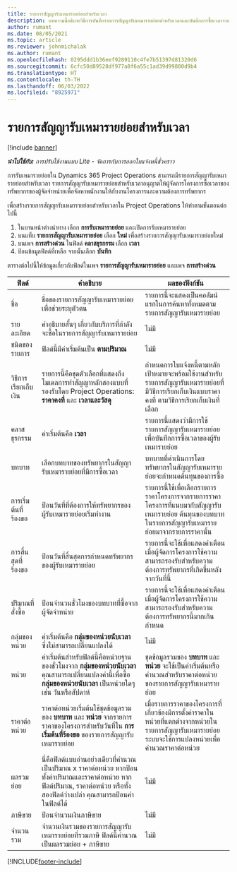```yaml
---
title: รายการสัญญารับเหมารายย่อยสำหรับเวลา
description: บทความนี้อธิบายวิธีการบันทึกรายการสัญญารับเหมารายย่อยสำหรับเวลาและบันทึกการซื้อเวลาจากผู้จัดจำหน่าย
author: rumant
ms.date: 08/05/2021
ms.topic: article
ms.reviewer: johnmichalak
ms.author: rumant
ms.openlocfilehash: 0295ddd1b36eef9289110c4fe7b51397d81320d6
ms.sourcegitcommit: 6cfc50d89528df977a8f6a55c1ad39d99800d9b4
ms.translationtype: HT
ms.contentlocale: th-TH
ms.lasthandoff: 06/03/2022
ms.locfileid: "8925971"
---
```

# <a name="subcontract-lines-for-time"></a>รายการสัญญารับเหมารายย่อยสำหรับเวลา

[!include [banner](../../includes/dataverse-preview.md)]

_**นำไปใช้กับ:** การปรับใช้งานแบบ Lite - จัดการกับการออกใบแจ้งหนี้ชั่วคราว_

การรับเหมารายย่อยใน Dynamics 365 Project Operations สามารถมีรายการสัญญารับเหมารายย่อยสำหรับเวลา รายการสัญญารับเหมารายย่อยสำหรับเวลาอนุญาตให้ผู้จัดการโครงการซื้อเวลาของทรัพยากรของผู้จัดจำหน่ายเพื่อจัดหาพนักงานให้กับงานโครงการและความต้องการทรัพยากร

เพื่อสร้างรายการสัญญารับเหมารายย่อยสำหรับเวลาใน Project Operations ให้ทำตามขั้นตอนต่อไปนี้

1. ในบานหน้าต่างนำทาง เลือก **การรับเหมารายย่อย** และเปิดการรับเหมารายย่อย
2. บนแท็บ **รายการสัญญารับเหมารายย่อย** เลือก **ใหม่** เพื่อสร้างรายการสัญญารับเหมารายย่อยใหม่
3. บนเพจ **การสร้างด่วน** ในฟิลด์ **คลาสธุรกรรม** เลือก **เวลา**
4. ป้อนข้อมูลฟิลด์ที่เหลือ จากนั้นเลือก **บันทึก**

  ตารางต่อไปนี้ให้ข้อมูลเกี่ยวกับฟิลด์ในเพจ **รายการสัญญารับเหมารายย่อย** และเพจ **การสร้างด่วน**

| **ฟิลด์** | **คำอธิบาย** | **ผลของฟังก์ชัน** |
| --- | --- | --- |
| ชื่อ | ชื่อของรายการสัญญารับเหมารายย่อยเพื่อช่วยระบุตัวตน | รายการนี้จะแสดงเป็นคอลัมน์แรกในการค้นหาทั้งหมดตามรายการสัญญารับเหมารายย่อย |
| รายละเอียด | คำอธิบายสั้นๆ เกี่ยวกับบริการที่กำลังจะซื้อในรายการสัญญารับเหมารายย่อย |ไม่มี |
| ชนิดของรายการ |   ฟิลด์นี้มีค่าเริ่มต้นเป็น **ตามปริมาณ**| ไม่มี |
| วิธีการเรียกเก็บเงิน | รายการนี้คือชุดตัวเลือกที่แสดงถึงโมเดลการทำสัญญาหลักสองแบบที่รองรับโดย Project Operations: **ราคาคงที่** และ **เวลาและวัสดุ** | กำหนดการใบแจ้งหนี้ตามหลักเป้าหมายจะพร้อมใช้งานสำหรับรายการสัญญารับเหมารายย่อยที่มีวิธีการเรียกเก็บเงินแบบราคาคงที่ ตามวิธีการเรียกเก็บเงินที่เลือก |
| คลาสธุรกรรม | ค่าเริ่มต้นคือ **เวลา** | รายการนี้แสดงว่ามีการใช้รายการสัญญารับเหมารายย่อยเพื่อบันทึกการซื้อเวลาของผู้รับเหมารายย่อย |
| บทบาท | เลือกบทบาทของทรัพยากรในสัญญารับเหมารายย่อยที่มีการซื้อเวลา | บทบาทที่ดำเนินการโดยทรัพยากรในสัญญารับเหมารายย่อยจะกำหนดต้นทุนของการซื้อ |
| การเริ่มต้นที่ร้องขอ | ป้อนวันที่ที่ต้องการให้ทรัพยากรของผู้รับเหมารายย่อยเริ่มทำงาน | รายการนี้ใช้เพื่อเลือกรายการราคาโครงการจากรายการราคาโครงการที่แนบมากับสัญญารับเหมารายย่อย ต้นทุนของบทบาทในรายการสัญญารับเหมารายย่อยมาจากรายการราคานั้น |
| การสิ้นสุดที่ร้องขอ | ป้อนวันที่สิ้นสุดการกำหนดทรัพยากรของผู้รับเหมารายย่อย | รายการนี้จะใช้เพื่อแสดงคำเตือนเมื่อผู้จัดการโครงการใช้ความสามารถรองรับสำหรับความต้องการทรัพยากรที่เกิดขึ้นหลังจากวันที่นี้ |
| ปริมาณที่สั่งซื้อ | ป้อนจำนวนชั่วโมงของบทบาทที่ซื้อจากผู้จัดจำหน่าย | รายการนี้จะใช้เพื่อแสดงคำเตือนเมื่อผู้จัดการโครงการใช้ความสามารถรองรับสำหรับความต้องการทรัพยากรนี้มากเกินกำหนด |
| กลุ่มของหน่วย | ค่าเริ่มต้นคือ **กลุ่มของหน่วยนับเวลา** ซึ่งไม่สามารถเปลี่ยนแปลงได้ | ไม่มี|
| หน่วย | ค่าเริ่มต้นสำหรับฟิลด์นี้คือหน่วยฐานของชั่วโมงจาก **กลุ่มของหน่วยนับเวลา** คุณสามารถเปลี่ยนแปลงค่านี้เพื่อซื้อ **กลุ่มของหน่วยนับเวลา** เป็นหน่วยใดๆ เช่น วันหรือสัปดาห์ | ชุดข้อมูลรวมของ **บทบาท** และ **หน่วย** จะใช้เป็นค่าเริ่มต้นหรือคำนวณสำหรับราคาต่อหน่วยของรายการสัญญารับเหมารายย่อย |
| ราคาต่อหน่วย | ราคาต่อหน่วยเริ่มต้นใช้ชุดข้อมูลรวมของ **บทบาท** และ **หน่วย** จากรายการราคาของโครงการสำหรับวันที่ใน **การเริ่มต้นที่ร้องขอ** ของรายการสัญญารับเหมารายย่อย | เมื่อรายการราคาของโครงการที่เกี่ยวข้องมีการตั้งค่าราคาในหน่วยที่แตกต่างจากหน่วยในรายการสัญญารับเหมารายย่อย ระบบจะใช้การแปลงหน่วยเพื่อคำนวณราคาต่อหน่วย |
| ผลรวมย่อย |    นี่คือฟิลด์แบบอ่านอย่างเดียวที่คำนวณเป็นปริมาณ x ราคาต่อหน่วย หากป้อนทั้งค่าปริมาณและราคาต่อหน่วย หากฟิลด์ปริมาณ, ราคาต่อหน่วย หรือทั้งสองฟิลด์ว่างเปล่า คุณสามารถป้อนค่าในฟิลด์ได้ | ไม่มี|
| ภาษีขาย |   ป้อนจำนวนเงินภาษีขาย |ไม่มี |
| จำนวนรวม | จำนวนเงินรวมของรายการสัญญารับเหมารายย่อยที่รวมภาษี ฟิลด์นี้คำนวณเป็นผลรวมย่อย + ภาษีขาย|ไม่มี |

[!INCLUDE[footer-include](../../includes/footer-banner.md)]
